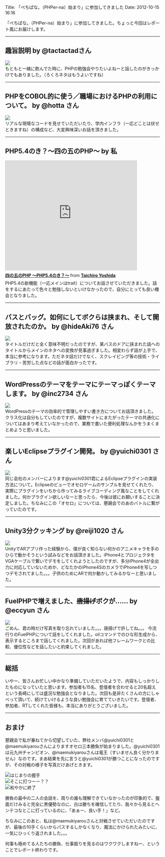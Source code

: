 Title: 「ぺちぱな。（PHPer-na）始まり」に参加してきました
Date: 2012-10-15 16:16

「ぺちぱな。（PHPer-na）始まり」に参加してきました。ちょっと今回はレポート風にお届けします。

---

## **趣旨説明** by @tactactadさん
![](http://dl.dropbox.com/u/126064/blog.dataich.com.images/phper-na-001.jpg)   
もともと一緒に飲んでた時に、PHPの勉強会やりたいよねーと話したのがきっかけでもありました。（ろくろネタはもうよいですね）

---

## **PHPをCOBOL的に使う／職場におけるPHPの利用について。** by @hotta さん
![](http://dl.dropbox.com/u/126064/blog.dataich.com.images/phper-na-002.jpg)   
リアルな現場なコードを見せていただいたり、学内インフラ（一応どことは伏せときますね）の構成など、大変興味深いお話を頂きました。

---

## **PHP5.4のき？〜四の五のPHP〜** by 私
<iframe src="http://www.slideshare.net/slideshow/embed_code/14732670" width="427" height="356" frameborder="0" marginwidth="0" marginheight="0" scrolling="no" style="border:1px solid #CCC;border-width:1px 1px 0;margin-bottom:5px" allowfullscreen> </iframe> <div style="margin-bottom:5px"> <strong> <a href="http://www.slideshare.net/dataich/php-php54-14732670" title="四の五のPHP 〜PHP5.4のき？〜" target="_blank">四の五のPHP 〜PHP5.4のき？〜</a> </strong> from <strong><a href="http://www.slideshare.net/dataich" target="_blank">Taichiro Yoshida</a></strong> </div>
PHP5.4の新機能（一応メインはtrait）についてお話させていただきました。話をするにあたって色々と勉強しないといけなかったので、自分にとっても良い機会となりました。

---

## **バスとバッグ。如何にしてボクらは挟まれ、そして開放されたのか。** by @hideAki76 さん
![](http://dl.dropbox.com/u/126064/blog.dataich.com.images/phper-na-003.jpg)   
タイトルだけだと全く意味不明だったのですが、某バスのドアに挟まれた話へのタイトルからメインのネタへの変換が見事過ぎました。相変わらず話が上手で、本当に参考になります。ただネタ話だけでなく、スクレイピング等の技術・ライブラリ・苦労した点などの話が面白かったです。

---

## **WordPressのテーマをテーマにテーマっぽくテーマします。** by @inc2734 さん
![](http://dl.dropbox.com/u/126064/blog.dataich.com.images/phper-na-004.jpg)   
WordPressのテーマの効率的で管理しやすい書き方についてお話頂きました。クラス化は自分もしていたのですが、複数サイトにまたがったテーマの共通化についてはあまり考えていなかったので、業務で書いた便利処理なんかをうまくまとめようと思いました。

---

## **楽しいEclipseプラグイン開発。** by @yuichi0301 さん
![](http://dl.dropbox.com/u/126064/blog.dataich.com.images/phper-na-005.jpg)   
同じ会社のメンバーによります@yuichi0301君によるEclipseプラグインの実装方法について。Eclipseのビューでオセロゲームのサンプルを見せてくれたり、実際にプラグインをいちから作ってみるライブコーディング風なことをしてくれました。何かプラグイン欲しいなーと思ったら、今後は彼にお願いすることに決定しました。ちなみにこの「オセロ」については、懇親会でのあのバトルに繋がっていたのです。

---

## **Unity3分クッキング** by @reiji1020 さん
![](http://dl.dropbox.com/u/126064/blog.dataich.com.images/phper-na-006.jpg)   
UnityでARアプリ作った経験から、僕が良く知らない何かのアニメキャラを手のひらで動かそうという試みなどをお話頂きました。iPhone4とプロジェクタをVGAケーブルで繋いでデモをしてくれようとしたのですが、多分iPhone4が全出力に対応していないためか、どなたかのiPhone4SのカメラでiPhone4を写しつつデモされてました。。。子供のためにARで何か動かしてみるかなーと思いました。

---

## **FuelPHPで増えました、~~唐揚げ~~ボクが……** by @eccyun さん
![](http://dl.dropbox.com/u/126064/blog.dataich.com.images/phper-na-007.jpg)   
ごめん、君の時だけ写真を取り忘れていました。。。唐揚げで許してね。。。
今流行りのFuelPHPについて話をしてくれました。oilコマンドでのひな形生成から、表示するところまで話してくれました。次回があれば他フレームワークとの比較、優位性などを話したいと約束してくれました。

---

## 総括
いやー、皆さんお忙しい中かなり準備していただいたようで、内容もしっかりしたものになっていたと思います。参加者も15名、登壇者を合わせると20名超えという長崎にしては盛況な勉強会となりました。次回も是非たくさんの方にしゃべって頂いて、続けていけるような良い勉強会に育てていきたいです。登壇者、参加者、RTしてくれた皆様も、本当にありがとうございました。

---

## おまけ
懇親会で私が兼ねてから切望していた、弊社メンバ@yuichi0301と@maemukiyarouさんによりますオセロ三本勝負が始まりました。@yuichi0301は元九州チャンピオン、@maemukiyarouさんは竜王（すいません良く分かりません）なのです。まあ結果を先に言うと@yuichi0301が勝つことになったのですが、その対戦の様子を写真だけあげときます。

![はじまりの握手](http://dl.dropbox.com/u/126064/blog.dataich.com.images/phper-na-008.jpg)   
![そこに打つーー？？](http://dl.dropbox.com/u/126064/blog.dataich.com.images/phper-na-009.jpg)   
![和やかに終了](http://dl.dropbox.com/u/126064/blog.dataich.com.images/phper-na-010.jpg)   

勝負の最中の二人の会話を、周りの誰も理解できていなかったのが印象的で、盤面だけみると完全に黒優勢なのに、白は勝ちを確信してたり、我々から見るとヘンテコなとこに打っているのに、「あぁー、良い手！」など。

ちなみにこのあと、私は@maemukiyarouさんと対戦させていただいたのですが、最後の10手くらいからパスするしかなくなり、魔法にかけられたみたいに、一気にひっくり返されました。。。

何事も極めてる人たちの勝負、仕事振りを見るのはワクワクしますねー、ということでレポート終わりです。